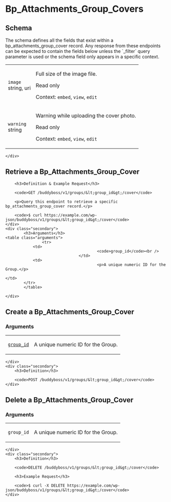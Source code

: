 ---
---

# Bp_Attachments_Group_Covers

<section class="route">
	<div class="primary">
		<h2>Schema</h2>
<p>The schema defines all the fields that exist within a bp_attachments_group_cover record. Any response from these endpoints can be expected to contain the fields below unless the `_filter` query parameter is used or the schema field only appears in a specific context.</p>
<table class="attributes">
			<tr id="schema-image">
			<td>
				<code>image</code><br />
				<span class="type">
					string,
													uri
										</span>
			</td>
			<td>
				<p>Full size of the image file.</p>
									<p class="read-only">Read only</p>
								<p class="context">Context: <code>embed</code>, <code>view</code>, <code>edit</code></p>
							</td>
		</tr>
			<tr id="schema-warning">
			<td>
				<code>warning</code><br />
				<span class="type">
					string				</span>
			</td>
			<td>
				<p>Warning while uploading the cover photo.</p>
									<p class="read-only">Read only</p>
								<p class="context">Context: <code>embed</code>, <code>view</code>, <code>edit</code></p>
							</td>
		</tr>
	</table>

	</div>
</section>

<div><section class="route">
	<div class="primary">
		<h2>Retrieve a Bp_Attachments_Group_Cover</h2>

		<h3>Definition & Example Request</h3>

		<code>GET /buddyboss/v1/groups/&lt;group_id&gt;/cover</code>

		<p>Query this endpoint to retrieve a specific bp_attachments_group_cover record.</p>

		<code>$ curl https://example.com/wp-json/buddyboss/v1/groups/&lt;group_id&gt;/cover</code>
	</div>
	<div class="secondary">
			<h3>Arguments</h3>
	<table class="arguments">
					<tr>
				<td>
											<code>group_id</code><br />
									</td>
				<td>
											<p>A unique numeric ID for the Group.</p>
																								</td>
			</tr>
			</table>

	</div>
</section>
<section class="route">
	<div class="primary">
		<h2>Create a Bp_Attachments_Group_Cover</h2>
			<h3>Arguments</h3>
	<table class="arguments">
					<tr>
				<td>
											<code><a href="#schema-group_id">group_id</a></code><br />
									</td>
				<td>
											<p>A unique numeric ID for the Group.</p>
																								</td>
			</tr>
			</table>

	</div>
	<div class="secondary">
		<h3>Definition</h3>

		<code>POST /buddyboss/v1/groups/&lt;group_id&gt;/cover</code>
	</div>
</section>
<section class="route">
	<div class="primary">
		<h2>Delete a Bp_Attachments_Group_Cover</h2>
			<h3>Arguments</h3>
	<table class="arguments">
					<tr>
				<td>
											<code>group_id</code><br />
									</td>
				<td>
											<p>A unique numeric ID for the Group.</p>
																								</td>
			</tr>
			</table>

	</div>
	<div class="secondary">
		<h3>Definition</h3>

		<code>DELETE /buddyboss/v1/groups/&lt;group_id&gt;/cover</code>

		<h3>Example Request</h3>

		<code>$ curl -X DELETE https://example.com/wp-json/buddyboss/v1/groups/&lt;group_id&gt;/cover</code>
	</div>
</section>
</div>
